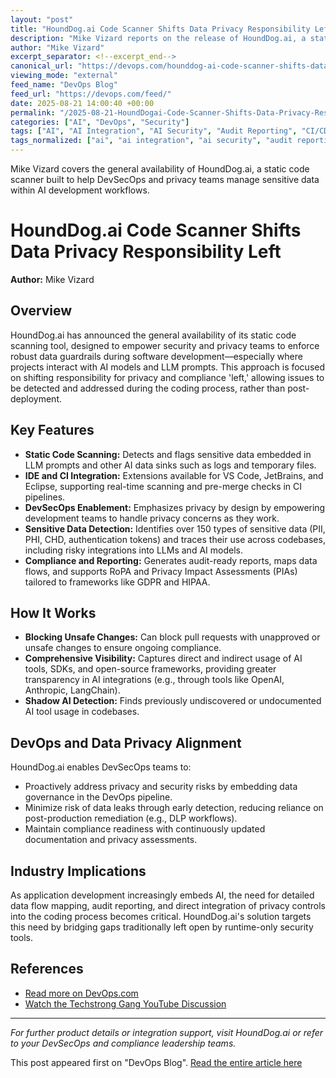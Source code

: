 ```yaml
---
layout: "post"
title: "HoundDog.ai Code Scanner Shifts Data Privacy Responsibility Left"
description: "Mike Vizard reports on the release of HoundDog.ai, a static code scanning tool focused on shifting data privacy and compliance enforcement left in the software development lifecycle. The scanner detects and blocks sensitive data flows associated with large language model (LLM) prompts and AI integrations, empowering DevSecOps and privacy teams to address risks early and maintain audit readiness."
author: "Mike Vizard"
excerpt_separator: <!--excerpt_end-->
canonical_url: "https://devops.com/hounddog-ai-code-scanner-shifts-data-privacy-responsibility-left/?utm_source=rss&utm_medium=rss&utm_campaign=hounddog-ai-code-scanner-shifts-data-privacy-responsibility-left"
viewing_mode: "external"
feed_name: "DevOps Blog"
feed_url: "https://devops.com/feed/"
date: 2025-08-21 14:00:40 +00:00
permalink: "/2025-08-21-HoundDogai-Code-Scanner-Shifts-Data-Privacy-Responsibility-Left.html"
categories: ["AI", "DevOps", "Security"]
tags: ["AI", "AI Integration", "AI Security", "Audit Reporting", "CI/CD", "Code Scanning", "Compliance", "Data Loss Prevention", "Data Privacy", "DevOps", "DevSecOps", "Eclipse", "GDPR", "HoundDog.ai", "JetBrains", "LLM Security", "PHI", "PIA", "PII", "Posts", "Privacy By Design", "Security", "Shift Left", "Social Facebook", "Social LinkedIn", "Social X", "Static Code Analysis", "VS Code"]
tags_normalized: ["ai", "ai integration", "ai security", "audit reporting", "cislashcd", "code scanning", "compliance", "data loss prevention", "data privacy", "devops", "devsecops", "eclipse", "gdpr", "hounddogdotai", "jetbrains", "llm security", "phi", "pia", "pii", "posts", "privacy by design", "security", "shift left", "social facebook", "social linkedin", "social x", "static code analysis", "vs code"]
---
```


Mike Vizard covers the general availability of HoundDog.ai, a static code scanner built to help DevSecOps and privacy teams manage sensitive data within AI development workflows.<!--excerpt_end-->

# HoundDog.ai Code Scanner Shifts Data Privacy Responsibility Left

**Author:** Mike Vizard  

## Overview

HoundDog.ai has announced the general availability of its static code scanning tool, designed to empower security and privacy teams to enforce robust data guardrails during software development—especially where projects interact with AI models and LLM prompts. This approach is focused on shifting responsibility for privacy and compliance 'left,' allowing issues to be detected and addressed during the coding process, rather than post-deployment.

## Key Features

- **Static Code Scanning:** Detects and flags sensitive data embedded in LLM prompts and other AI data sinks such as logs and temporary files.
- **IDE and CI Integration:** Extensions available for VS Code, JetBrains, and Eclipse, supporting real-time scanning and pre-merge checks in CI pipelines.
- **DevSecOps Enablement:** Emphasizes privacy by design by empowering development teams to handle privacy concerns as they work.
- **Sensitive Data Detection:** Identifies over 150 types of sensitive data (PII, PHI, CHD, authentication tokens) and traces their use across codebases, including risky integrations into LLMs and AI models.
- **Compliance and Reporting:** Generates audit-ready reports, maps data flows, and supports RoPA and Privacy Impact Assessments (PIAs) tailored to frameworks like GDPR and HIPAA.

## How It Works

- **Blocking Unsafe Changes:** Can block pull requests with unapproved or unsafe changes to ensure ongoing compliance.
- **Comprehensive Visibility:** Captures direct and indirect usage of AI tools, SDKs, and open-source frameworks, providing greater transparency in AI integrations (e.g., through tools like OpenAI, Anthropic, LangChain).
- **Shadow AI Detection:** Finds previously undiscovered or undocumented AI tool usage in codebases.

## DevOps and Data Privacy Alignment

HoundDog.ai enables DevSecOps teams to:

- Proactively address privacy and security risks by embedding data governance in the DevOps pipeline.
- Minimize risk of data leaks through early detection, reducing reliance on post-production remediation (e.g., DLP workflows).
- Maintain compliance readiness with continuously updated documentation and privacy assessments.

## Industry Implications

As application development increasingly embeds AI, the need for detailed data flow mapping, audit reporting, and direct integration of privacy controls into the coding process becomes critical. HoundDog.ai's solution targets this need by bridging gaps traditionally left open by runtime-only security tools.

## References

- [Read more on DevOps.com](https://devops.com/hounddog-ai-code-scanner-shifts-data-privacy-responsibility-left/)
- [Watch the Techstrong Gang YouTube Discussion](https://youtu.be/Fojn5NFwaw8)

---
*For further product details or integration support, visit HoundDog.ai or refer to your DevSecOps and compliance leadership teams.*

This post appeared first on "DevOps Blog". [Read the entire article here](https://devops.com/hounddog-ai-code-scanner-shifts-data-privacy-responsibility-left/?utm_source=rss&utm_medium=rss&utm_campaign=hounddog-ai-code-scanner-shifts-data-privacy-responsibility-left)
